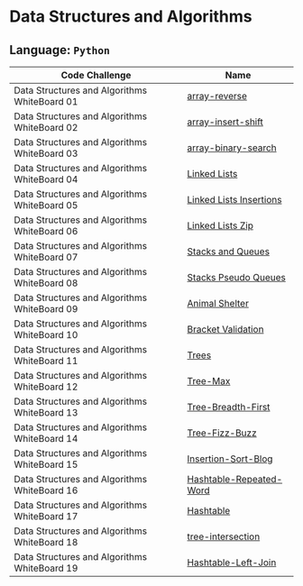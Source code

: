 # Data Structures and Algorithms

## Language: `Python`

|Code Challenge|Name|
--|--
|Data Structures and Algorithms WhiteBoard 01|[array-reverse](docs/array-reverse/README.md)
|Data Structures and Algorithms WhiteBoard 02|[array-insert-shift](docs/array-reverse/README.md)
|Data Structures and Algorithms WhiteBoard 03|[array-binary-search](docs/array-binary-search/README.md)
|Data Structures and Algorithms WhiteBoard 04|[Linked Lists](docs/linked-list/README.md)
|Data Structures and Algorithms WhiteBoard 05|[Linked Lists Insertions](docs/linked_list_insertions/README.md)
|Data Structures and Algorithms WhiteBoard 06|[Linked Lists Zip](docs/linked_list_zip/README.md)
|Data Structures and Algorithms WhiteBoard 07|[Stacks and Queues](docs/stack_and_queue/README.md)
|Data Structures and Algorithms WhiteBoard 08|[Stacks Pseudo Queues](docs/stack_queue_pseudo/README.md)
|Data Structures and Algorithms WhiteBoard 09|[Animal Shelter](docs/stack_queue_animal_shelter/README.md)
|Data Structures and Algorithms WhiteBoard 10|[Bracket Validation](docs/stack_queue_brackets/README.md)
|Data Structures and Algorithms WhiteBoard 11|[Trees](docs/trees/README.md)
|Data Structures and Algorithms WhiteBoard 12|[Tree-Max](docs/tree_max/README.md)
|Data Structures and Algorithms WhiteBoard 13|[Tree-Breadth-First](docs/tree_breadth_first/README.md)
|Data Structures and Algorithms WhiteBoard 14|[Tree-Fizz-Buzz](docs/tree_fizz_buzz/README.md)
|Data Structures and Algorithms WhiteBoard 15|[Insertion-Sort-Blog](sorting/insertion/Blog.md)
|Data Structures and Algorithms WhiteBoard 16|[Hashtable-Repeated-Word](docs/hashtable_repeated_word/README.md)
|Data Structures and Algorithms WhiteBoard 17|[Hashtable](docs/hashtable/README.md)
|Data Structures and Algorithms WhiteBoard 18|[tree-intersection](docs/tree_intersection/README.md)
|Data Structures and Algorithms WhiteBoard 19|[Hashtable-Left-Join](docs/hashtable_left_join/README.md)
